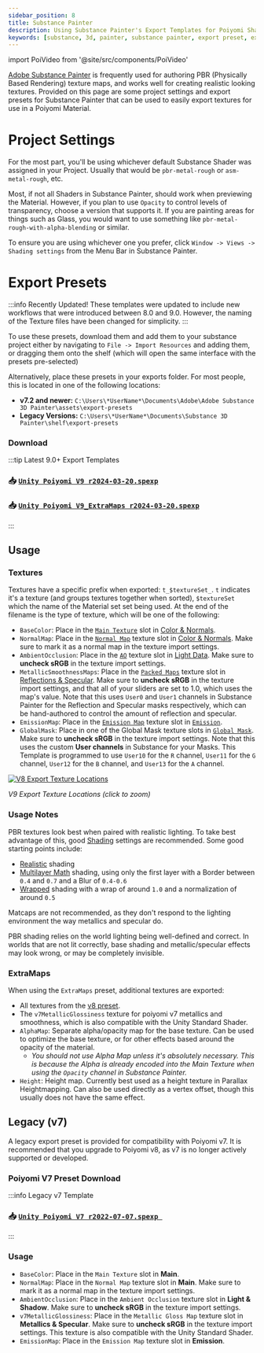 ```yaml
---
sidebar_position: 8
title: Substance Painter
description: Using Substance Painter's Export Templates for Poiyomi Shaders.
keywords: [substance, 3d, painter, substance painter, export preset, export, preset, poiyomi, shader]
---
```

import PoiVideo from '@site/src/components/PoiVideo'

[Adobe Substance Painter](https://www.adobe.com/products/substance3d-painter.html) is frequently used for authoring PBR (Physically Based Rendering) texture maps, and works well for creating realistic looking textures. Provided on this page are some project settings and export presets for Substance Painter that can be used to easily export textures for use in a Poiyomi Material.

# Project Settings

For the most part, you'll be using whichever default Substance Shader was assigned in your Project. Usually that would be `pbr-metal-rough` or `asm-metal-rough`, etc.

Most, if not all Shaders in Substance Painter, should work when previewing the Material. However, if you plan to use `Opacity` to control levels of transparency, choose a version that supports it. If you are painting areas for things such as Glass, you would want to use something like `pbr-metal-rough-with-alpha-blending` or similar.

To ensure you are using whichever one you prefer, click `Window -> Views -> Shading settings` from the Menu Bar in Substance Painter.

# Export Presets

:::info Recently Updated!
These templates were updated to include new workflows that were introduced between 8.0 and 9.0. However, the naming of the Texture files have been changed for simplicity.
:::

To use these presets, download them and add them to your substance project either by navigating to `File -> Import Resources` and adding them, or dragging them onto the shelf (which will open the same interface with the presets pre-selected)

Alternatively, place these presets in your exports folder. For most people, this is located in one of the following locations:

- **v7.2 and newer:** `C:\Users\*UserName*\Documents\Adobe\Adobe Substance 3D Painter\assets\export-presets`
- **Legacy Versions:** `C:\Users\*UserName*\Documents\Substance 3D Painter\shelf\export-presets`

### Download

:::tip Latest 9.0+ Export Templates
<h3> 📥 <a target="_blank" href="/assets/substance/Unity Poiyomi V9 r2024-03-20.spexp" download="Unity Poiyomi V9 r2024-03-20.spexp"><b><code>Unity Poiyomi V9 r2024-03-20.spexp</code></b></a></h3>
<h3> 📥 <a target="_blank" href="/assets/substance/Unity Poiyomi V9_ExtraMaps r2024-03-20.spexp" download="Unity Poiyomi V9_ExtraMaps r2024-03-20.spexp"><b><code>Unity Poiyomi V9_ExtraMaps r2024-03-20.spexp</code></b></a></h3>
:::

## Usage

### Textures

Textures have a specific prefix when exported: `t_$textureSet_`. `t` indicates it's a texture (and groups textures together when sorted), `$textureSet` which the name of the Material set set being used. At the end of the filename is the type of texture, which will be one of the following:

- `BaseColor`: Place in the [`Main Texture`](docs/color-and-normals/main.md#main-texture) slot in [Color & Normals](docs/color-and-normals/main.md).
- `NormalMap`: Place in the [`Normal Map`](docs/color-and-normals/main.md#normal-map) texture slot in [Color & Normals](docs/color-and-normals/main.md). Make sure to mark it as a normal map in the texture import settings.
- `AmbientOcclusion`: Place in the [`AO`](docs/shading/light-data.md#ao-maps) texture slot in [Light Data](docs/shading/light-data.md). Make sure to **uncheck sRGB** in the texture import settings.
- `MetallicSmoothnessMaps`: Place in the [`Packed Maps`](docs/shading/reflections-and-specular.md#packed-maps) texture slot in [Reflections & Specular](docs/shading/reflections-and-specular.md). Make sure to **uncheck sRGB** in the texture import settings, and that all of your sliders are set to 1.0, which uses the map's value. Note that this uses `User0` and `User1` channels in Substance Painter for the Reflection and Specular masks respectively, which can be hand-authored to control the amount of reflection and specular.
- `EmissionMap`: Place in the [`Emission Map`](docs/special-fx/emission.md#emission-map) texture slot in [`Emission`](docs/special-fx/emission.md).
- `GlobalMask`: Place in one of the Global Mask texture slots in [`Global Mask`](docs/modifiers/global-masks.md). Make sure to **uncheck sRGB** in the texture import settings. Note that this uses the custom **User channels** in Substance for your Masks. This Template is programmed to use `User10` for the `R` channel, `User11` for the `G` channel, `User12` for the `B` channel, and `User13` for the `A` channel.

<a target="_blank" href="/img/general/substance_texturelocations.png">
<img src="/img/general/substance_texturelocations.png" alt="V8 Export Texture Locations"/>
</a>

*V9 Export Texture Locations (click to zoom)*

### Usage Notes

PBR textures look best when paired with realistic lighting. To take best advantage of this, good [Shading](docs/shading/main.md) settings are recommended. Some good starting points include:

- [Realistic](docs/shading/main.md#realistic) shading
- [Multilayer Math](docs/shading/main.md#multilayer-math) shading, using only the first layer with a Border between `0.4` and `0.7` and a Blur of `0.4-0.6`
- [Wrapped](docs/shading/main.md#wrapped) shading with a wrap of around `1.0` and a normalization of around `0.5`

Matcaps are not recommended, as they don't respond to the lighting environment the way metallics and specular do.

PBR shading relies on the world lighting being well-defined and correct. In worlds that are not lit correctly, base shading and metallic/specular effects may look wrong, or may be completely invisible.

### ExtraMaps

When using the `ExtraMaps` preset, additional textures are exported:

- All textures from the [v8 preset](#textures).
- The `v7MetallicGlossiness` texture for poiyomi v7 metallics and smoothness, which is also compatible with the Unity Standard Shader.
- `AlphaMap`: Separate alpha/opacity map for the base texture. Can be used to optimize the base texture, or for other effects based around the opacity of the material.
    - *You should not use Alpha Map unless it's absolutely necessary. This is because the Alpha is already encoded into the Main Texture when using the `Opacity` channel in Substance Painter.*
- `Height`: Height map. Currently best used as a height texture in Parallax Heightmapping. Can also be used directly as a vertex offset, though this usually does not have the same effect.

## Legacy (v7)

A legacy export preset is provided for compatibility with Poiyomi v7. It is recommended that you upgrade to Poiyomi v8, as v7 is no longer actively supported or developed.

### Poiyomi V7 Preset Download

:::info Legacy v7 Template
<h3> 📥 <a target="_blank" href="/assets/substance/Unity Poiyomi V7 r2022-07-07.spexp" download="Unity Poiyomi V7 r2022-07-07.spexp"><b><code>Unity Poiyomi V7 r2022-07-07.spexp </code></b></a> </h3>
:::

### Usage

- `BaseColor`: Place in the `Main Texture` slot in **Main**.
- `NormalMap`: Place in the `Normal Map` texture slot in **Main**. Make sure to mark it as a normal map in the texture import settings.
- `AmbientOcclusion`: Place in the `Ambient Occlusion` texture slot in **Light & Shadow**. Make sure to **uncheck sRGB** in the texture import settings.
- `v7MetallicGlossiness`: Place in the `Metallic Gloss Map` texture slot in **Metallics & Specular**. Make sure to **uncheck sRGB** in the texture import settings. This texture is also compatible with the Unity Standard Shader.
- `EmissionMap`: Place in the `Emission Map` texture slot in **Emission**.
